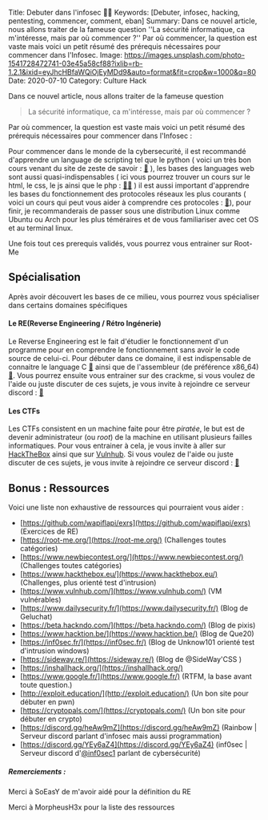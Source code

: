 Title: Debuter dans l'infosec 👨‍💻
Keywords: [Debuter, infosec, hacking, pentesting, commencer, comment, eban]
Summary: Dans ce nouvel article, nous allons traiter de la fameuse question ''La sécurité informatique, ca m'intéresse, mais par où commencer ?'' Par où commencer, la question est vaste mais voici un petit résumé des prérequis nécessaires pour commencer dans l'Infosec.
Image: https://images.unsplash.com/photo-1541728472741-03e45a58cf88?ixlib=rb-1.2.1&ixid=eyJhcHBfaWQiOjEyMDd9&auto=format&fit=crop&w=1000&q=80
Date: 2020-07-10
Category: Culture Hack

Dans ce nouvel article, nous allons traiter de la fameuse question

> La sécurité informatique, ca m'intéresse, mais par où commencer ?

Par où commencer, la question est vaste mais voici un petit résumé des prérequis nécessaires pour commencer dans l'Infosec :

Pour commencer dans le monde de la cybersecurité, il est recommandé d'apprendre un language de scripting tel que le python ( voici un très bon cours venant du site de zeste de savoir : [🔗](https://zestedesavoir.com/tutoriels/799/apprendre-a-programmer-avec-python-3/) ), les bases des languages web sont aussi quasi-indispensables ( ici vous pourrez trouver un cours sur le html, le css, le js ainsi que le php : [🔗](https://apprendre-html.3wa.fr/courses)[🔗](https://openclassrooms.com/fr/courses/918836-concevez-votre-site-web-avec-php-et-mysql) ) il est aussi important d'apprendre les bases du fonctionnement des protocoles réseaux les plus courants ( voici un cours qui peut vous aider à comprendre ces protocoles : [🔗](https://openclassrooms.com/fr/courses/857447-apprenez-le-fonctionnement-des-reseaux-tcp-ip)), pour finir, je recommanderais de passer sous une distribution Linux comme Ubuntu ou Arch pour les plus téméraires et de vous familiariser avec cet OS et au terminal linux.

Une fois tout ces prerequis validés, vous pourrez vous entrainer sur Root-Me

## Spécialisation

Après avoir découvert les bases de ce milieu, vous pourrez vous spécialiser dans certains domaines spécifiques

#### Le RE(Reverse Engineering / Rétro Ingénerie)

Le Reverse Engineering est le fait d'étudier le fonctionnement d'un programme pour en comprendre le fonctionnement sans avoir le code source de celui-ci.
Pour débuter dans ce domaine, il est indispensable de connaitre le language C  [🔗](https://zestedesavoir.com/tutoriels/755/le-langage-c-1/) ainsi que de l'assembleur (de préférence x86_64) [🔗](https://www.youtube.com/watch?v=yxzUi8MdOAA&list=PLcT0DaY68xGzzmj47WSbb8XaIwWFjVlKz).
Vous pourrez ensuite vous entrainer sur des crackme, si vous voulez de l'aide ou juste discuter de ces sujets, je vous invite à rejoindre ce serveur discord : [🔗](https://discord.gg/uTn648G)

#### Les CTFs

Les CTFs consistent en un machine faite pour être *piratée*, le but est de devenir administrateur (ou *root*) de la machine en utilisant plusieurs failles informatiques. Pour vous entrainer à cela, je vous invite à aller sur [HackTheBox](https://hackthebox.eu) ainsi que sur [Vulnhub](https://vulnhub.com). Si vous voulez de l'aide ou juste discuter de ces sujets, je vous invite à rejoindre ce serveur discord : [🔗](https://discord.gg/Td5njr)

## Bonus : Ressources
Voici une liste non exhaustive de ressources qui pourraient vous aider :

- [https://github.com/wapiflapi/exrs](https://github.com/wapiflapi/exrs) (Exercices de RE)
- [https://root-me.org/](https://root-me.org/) (Challenges toutes catégories)
- [https://www.newbiecontest.org/](https://www.newbiecontest.org/) (Challenges toutes catégories)
- [https://www.hackthebox.eu/](https://www.hackthebox.eu/) (Challenges, plus orienté test d'intrusion)
- [https://www.vulnhub.com/](https://www.vulnhub.com/) (VM vulnérables)
- [https://www.dailysecurity.fr/](https://www.dailysecurity.fr/) (Blog de Geluchat)
- [https://beta.hackndo.com/](https://beta.hackndo.com/) (Blog de pixis)
- [https://www.hacktion.be/](https://www.hacktion.be/) (Blog de Que20)
- [https://inf0sec.fr/](https://inf0sec.fr/) (Blog de Unknow101 orienté test d'intrusion windows)
- [https://sideway.re/](https://sideway.re/) (Blog de @SideWay'CSS )
- [https://inshallhack.org/](https://inshallhack.org/)
- [https://www.google.fr/](https://www.google.fr/) (RTFM, la base avant toute question.)
- [http://exploit.education/](http://exploit.education/) (Un bon site pour débuter en pwn)
- [https://cryptopals.com/](https://cryptopals.com/) (Un bon site pour débuter en crypto)
- [https://discord.gg/heAw9mZ](https://discord.gg/heAw9mZ) (Rainbow | Serveur discord parlant d'infosec mais aussi programmation)
- [https://discord.gg/YEy6aZ4](https://discord.gg/YEy6aZ4) (inf0sec | Serveur discord d'<a href="https://twitter.com/inf0sec1">@inf0sec1</a> parlant de cybersécurité)

##### Remerciements :
Merci à SoEasY de m'avoir aidé pour la définition du RE

Merci à MorpheusH3x pour la liste des ressources
